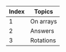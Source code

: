 | Index | Topics    |
|-------|-----------|
| 1     | On arrays |
| 2     | Answers   |
| 3     | Rotations |